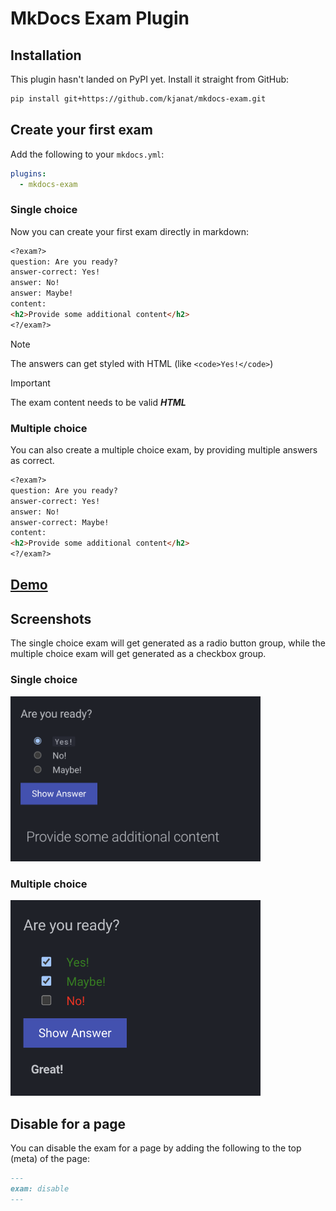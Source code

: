 # MkDocs Exam Plugin

## Installation

This plugin hasn't landed on PyPI yet. Install it straight from GitHub:

```bash
pip install git+https://github.com/kjanat/mkdocs-exam.git
```

## Create your first exam

Add the following to your `mkdocs.yml`:

```yaml
plugins:
  - mkdocs-exam
```

### Single choice

Now you can create your first exam directly in markdown:

```markdown
<?exam?>
question: Are you ready?
answer-correct: Yes!
answer: No!
answer: Maybe!
content:
<h2>Provide some additional content</h2>
<?/exam?>
```

> [!NOTE]
> The answers can get styled with HTML (like `<code>Yes!</code>`)

> [!IMPORTANT]
> The exam content needs to be valid **_HTML_**

### Multiple choice

You can also create a multiple choice exam, by providing multiple answers as correct.

```markdown
<?exam?>
question: Are you ready?
answer-correct: Yes!
answer: No!
answer-correct: Maybe!
content:
<h2>Provide some additional content</h2>
<?/exam?>
```

## [Demo](https://kjanat.github.io/mkdocs-exam/)

## Screenshots

The single choice exam will get generated as a radio button group, while the multiple choice exam will get generated as a checkbox group.

### Single choice

<img src="assets/images/exam.png" width="400rem">

### Multiple choice

<img src="assets/images/exam-multi.png" width="400rem">

## Disable for a page

You can disable the exam for a page by adding the following to the top (meta) of the page:

```markdown
---
exam: disable
---
```

